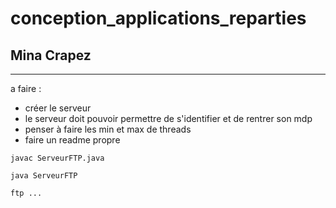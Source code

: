 # conception_applications_reparties

## Mina Crapez


-------------

a faire : 
- créer le serveur 
- le serveur doit pouvoir permettre de s'identifier et de rentrer son mdp 
- penser à faire les min et max de threads  
- faire un readme propre

```
javac ServeurFTP.java

java ServeurFTP
```

``` 
ftp ...
```